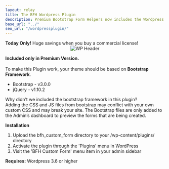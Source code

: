 ```yaml
---
layout: relay
title: The BFH Wordpress Plugin
description: Premium Bootstrap Form Helpers now includes the Wordpress Plugin
base_url: "../"
seo_url: "/wordpressplugin/"
---
```


<div class="alert alert-success">
  <strong>Today Only!</strong> Huge savings when you buy a commercial license!
</div>
<center><img src="{{ page.base_url }}assets/img/wpheader.jpg" alt="WP Header" class="img-responsive"></center>

<strong>Included only in Premium Version.</strong>
<br/><br/>
To make this Plugin work, your theme should be based on <strong>Bootstrap Framework</strong>.

<ul>
<li>Bootstrap - v3.0.0</li>
<li>jQuery - v1.10.2</li>
</ul>

Why didn’t we included the bootstrap framework in this plugin? <br>
Adding the CSS and JS files from bootstrap may conflict with your own custom CSS and may break your site. The Bootstrap files are only added to the Admin’s dashboard to preview the forms that are being created.


<strong>Installation</strong>
<ol>
<li>Upload the bfh_custom_form directory to your /wp-content/plugins/ directory</li>
<li>Activate the plugin through the 'Plugins' menu in WordPress</li>
<li>Visit the 'BFH Custom Form' menu item in your admin sidebar</li>
</ol>

<strong>Requires:</strong>  Wordpress 3.6 or higher<br>

